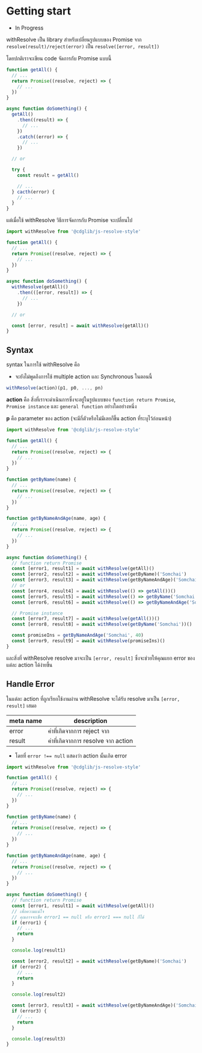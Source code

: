 # Getting start

* In Progress

withResolve เป็น library สำหรับเปลี่ยนรูปแบบของ Promise จาก `resolve(result)/reject(error)` เป็น `resolve([error, result])`

โดยปกติเราจะเขียน code จัดการกับ Promise แบบนี้

```javascript
function getAll() {
  // ...
  return Promise((resolve, reject) => {
    // ...
  })
}

async function doSomething() {
  getAll()
    .then((result) => {
      // ...
    })
    .catch((error) => {
      // ...
    })

  // or

  try {
    const result = getAll()

    // ...
  } cacth(error) {
    // ...
  }
}
```

แต่เมื่อใช้ withResolve วิธีการจัดการกับ Promise จะเปลี่ยนไป

```javascript
import withResolve from '@cdglib/js-resolve-style'

function getAll() {
  // ...
  return Promise((resolve, reject) => {
    // ...
  })
}

async function doSomething() {
  withResolve(getAll)()
    .then(([error, result]) => {
      // ...
    })

  // or

  const [error, result] = await withResolve(getAll)()
}
```

## Syntax

syntax ในการใช้ withResolve คือ

* จะยังไม่พูดถึงการใช้ multiple action และ Synchronous ในตอนนี้

```javascript
withResolve(action)(p1, p0, ..., pn)
```

<b>action</b> คือ สิ่งที่เราจะดำเนินการซึ่งจะอยู่ในรูปแบบของ `function return Promise`, `Promise instance` และ `general function` อย่างใดอย่างหนึ่ง

<b>p</b> คือ parameter ของ action (จะมีกี่ตัวหรือไม่มีเลยก็ขึ้น action ที่ระบุไว้ก่อนหน้า)

```javascript
import withResolve from '@cdglib/js-resolve-style'

function getAll() {
  // ...
  return Promise((resolve, reject) => {
    // ...
  })
}

function getByName(name) {
  // ...
  return Promise((resolve, reject) => {
    // ...
  })
}

function getByNameAndAge(name, age) {
  // ...
  return Promise((resolve, reject) => {
    // ...
  })
}

async function doSomething() {
  // function return Promise
  const [error1, result1] = await withResolve(getAll)()
  const [error2, result2] = await withResolve(getByName)('Somchai')
  const [error3, result3] = await withResolve(getByNameAndAge)('Somchai', 40)
  // or
  const [error4, result4] = await withResolve(() => getAll())()
  const [error5, result5] = await withResolve(() => getByName('Somchai'))()
  const [error6, result6] = await withResolve(() => getByNameAndAge('Somchai', 40))()

  // Promise instance
  const [error7, result7] = await withResolve(getAll())()
  const [error8, result8] = await withResolve(getByName('Somchai'))()

  const promiseIns = getByNameAndAge('Somchai', 40)
  const [error9, result9] = await withResolve(promiseIns)()
}
```

และสิ่งที่ withResolve resolve มาจะเป็น `[error, result]`
ซึ่งจะช่วยให้คุณแยก error ของแต่ละ action ได้ง่ายขึ้น

## Handle Error

ในแต่ละ action ที่ถูกเรียกใช้งานผ่าน withResolve จะได้รับ resolve มาเป็น `[error, result]` เสมอ

meta name | description
--------- | -----------
error | ค่าที่เกิดจากการ reject จาก
result | ค่าที่เกิดจากการ resolve จาก action

* โดยที่ `error !== null` แสดงว่า action นั้นเกิด error

```javascript
import withResolve from '@cdglib/js-resolve-style'

function getAll() {
  // ...
  return Promise((resolve, reject) => {
    // ...
  })
}

function getByName(name) {
  // ...
  return Promise((resolve, reject) => {
    // ...
  })
}

function getByNameAndAge(name, age) {
  // ...
  return Promise((resolve, reject) => {
    // ...
  })
}

async function doSomething() {
  // function return Promise
  const [error1, result1] = await withResolve(getAll)()
  // เพื่อความแน่ใจ
  // คุณอาจจะเช็ค error1 == null หรือ error1 === null ก็ได้
  if (error1) {
    // ...
    return
  }

  console.log(result1)

  const [error2, result2] = await withResolve(getByName)('Somchai')
  if (error2) {
    // ...
    return
  }

  console.log(result2)

  const [error3, result3] = await withResolve(getByNameAndAge)('Somchai', 40)
  if (error3) {
    // ...
    return
  }

  console.log(result3)
}
```
